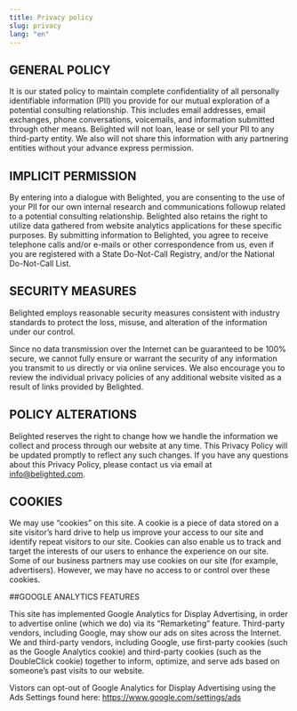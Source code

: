 ```yaml
---
title: Privacy policy
slug: privacy
lang: "en"
---
```


## GENERAL POLICY

It is our stated policy to maintain complete confidentiality of all personally identifiable information (PII) you provide for our mutual exploration of a potential consulting relationship. This includes email addresses, email exchanges, phone conversations, voicemails, and information submitted through other means. Belighted will not loan, lease or sell your PII to any third-party entity. We also will not share this information with any partnering entities without your advance express permission.

## IMPLICIT PERMISSION

By entering into a dialogue with Belighted, you are consenting to the use of your PII for our own internal research and communications followup related to a potential consulting relationship. Belighted also retains the right to utilize data gathered from website analytics applications for these specific purposes. By submitting information to Belighted, you agree to receive telephone calls and/or e-mails or other correspondence from us, even if you are registered with a State Do-Not-Call Registry, and/or the National Do-Not-Call List.

## SECURITY MEASURES

Belighted employs reasonable security measures consistent with industry standards to protect the loss, misuse, and alteration of the information under our control.

Since no data transmission over the Internet can be guaranteed to be 100% secure, we cannot fully ensure or warrant the security of any information you transmit to us directly or via online services. We also encourage you to review the individual privacy policies of any additional website visited as a result of links provided by Belighted.

## POLICY ALTERATIONS

Belighted reserves the right to change how we handle the information we collect and process through our website at any time. This Privacy Policy will be updated promptly to reflect any such changes. If you have any questions about this Privacy Policy, please contact us via email at info@belighted.com.

## COOKIES

We may use “cookies” on this site. A cookie is a piece of data stored on a site visitor’s hard drive to help us improve your access to our site and identify repeat visitors to our site. Cookies can also enable us to track and target the interests of our users to enhance the experience on our site. Some of our business partners may use cookies on our site (for example, advertisers). However, we may have no access to or control over these cookies.

##GOOGLE ANALYTICS FEATURES

This site has implemented Google Analytics for Display Advertising, in order to advertise online (which we do) via its “Remarketing” feature. Third-party vendors, including Google, may show our ads on sites across the Internet. We and third-party vendors, including Google, use first-party cookies (such as the Google Analytics cookie) and third-party cookies (such as the DoubleClick cookie) together to inform, optimize, and serve ads based on someone’s past visits to our website.

Vistors can opt-out of Google Analytics for Display Advertising using the Ads Settings found here: https://www.google.com/settings/ads

